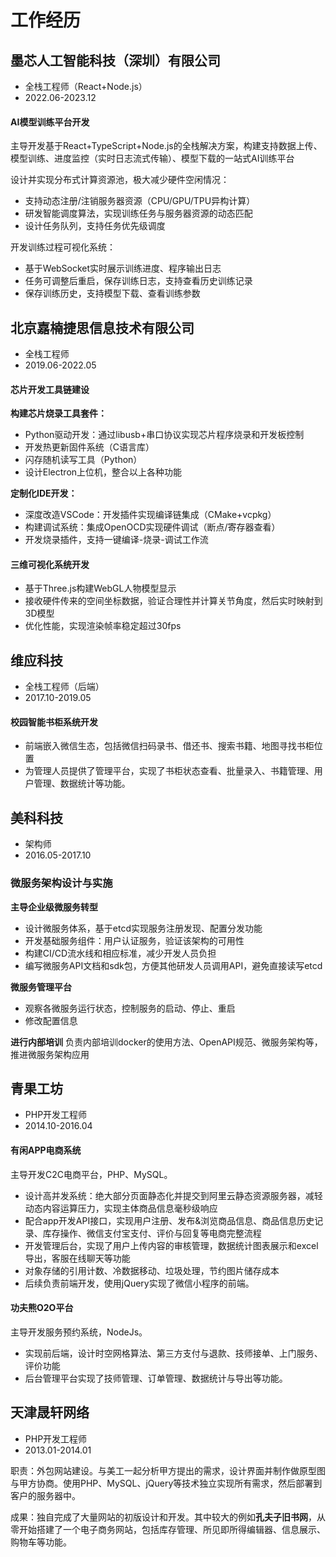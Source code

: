 # 工作经历

<section>

<info>

## 墨芯人工智能科技（深圳）有限公司

- 全栈工程师（React+Node.js）
- 2022.06-2023.12

</info>

<content>

#### AI模型训练平台开发

主导开发基于React+TypeScript+Node.js的全栈解决方案，构建支持数据上传、模型训练、进度监控（实时日志流式传输）、模型下载的一站式AI训练平台

设计并实现分布式计算资源池，极大减少硬件空闲情况：

- 支持动态注册/注销服务器资源（CPU/GPU/TPU异构计算）
- 研发智能调度算法，实现训练任务与服务器资源的动态匹配
- 设计任务队列，支持任务优先级调度

开发训练过程可视化系统：

- 基于WebSocket实时展示训练进度、程序输出日志
- 任务可调整后重启，保存训练日志，支持查看历史训练记录
- 保存训练历史，支持模型下载、查看训练参数

</content>

</section>

<section>

<info>

## 北京嘉楠捷思信息技术有限公司

- 全栈工程师
- 2019.06-2022.05

</info>

<content>

#### 芯片开发工具链建设

**构建芯片烧录工具套件：**

- Python驱动开发：通过libusb+串口协议实现芯片程序烧录和开发板控制
- 开发热更新固件系统（C语言库）
- 闪存随机读写工具（Python）
- 设计Electron上位机，整合以上各种功能

**定制化IDE开发：**

- 深度改造VSCode：开发插件实现编译链集成（CMake+vcpkg）
- 构建调试系统：集成OpenOCD实现硬件调试（断点/寄存器查看）
- 开发烧录插件，支持一键编译-烧录-调试工作流

#### 三维可视化系统开发

- 基于Three.js构建WebGL人物模型显示
- 接收硬件传来的空间坐标数据，验证合理性并计算关节角度，然后实时映射到3D模型
- 优化性能，实现渲染帧率稳定超过30fps

</content>
</section>

<section>

<info>

## 维应科技

- 全栈工程师（后端）
- 2017.10-2019.05

</info>

<content>

#### 校园智能书柜系统开发

- 前端嵌入微信生态，包括微信扫码录书、借还书、搜索书籍、地图寻找书柜位置
- 为管理人员提供了管理平台，实现了书柜状态查看、批量录入、书籍管理、用户管理、数据统计等功能。

</content>
</section>

<section>
		
<info>

## 美科科技

- 架构师
- 2016.05-2017.10

</info>

<content>

### 微服务架构设计与实施

**主导企业级微服务转型**

- 设计微服务体系，基于etcd实现服务注册发现、配置分发功能
- 开发基础服务组件：用户认证服务，验证该架构的可用性
- 构建CI/CD流水线和相应标准，减少开发人员负担
- 编写微服务API文档和sdk包，方便其他研发人员调用API，避免直接读写etcd

**微服务管理平台**

- 观察各微服务运行状态，控制服务的启动、停止、重启
- 修改配置信息

**进行内部培训**
负责内部培训docker的使用方法、OpenAPI规范、微服务架构等，推进微服务架构应用

</content>
</section>

<section>
		
<info>

## 青果工坊

- PHP开发工程师
- 2014.10-2016.04

</info>

<content>

#### 有闲APP电商系统

主导开发C2C电商平台，PHP、MySQL。

- 设计高并发系统：绝大部分页面静态化并提交到阿里云静态资源服务器，减轻动态内容运算压力，实现主体商品信息毫秒级响应
- 配合app开发API接口，实现用户注册、发布&浏览商品信息、商品信息历史记录、库存操作、微信支付宝支付、评价与回复等电商完整流程
- 开发管理后台，实现了用户上传内容的审核管理，数据统计图表展示和excel导出，客服在线聊天等功能
- 对象存储的引用计数、冷数据移动、垃圾处理，节约图片储存成本
- 后续负责前端开发，使用jQuery实现了微信小程序的前端。

#### 功夫熊O2O平台

主导开发服务预约系统，NodeJs。

- 实现前后端，设计时空网格算法、第三方支付与退款、技师接单、上门服务、评价功能
- 后台管理平台实现了技师管理、订单管理、数据统计与导出等功能。

</content>
</section>

<section>

<info>

## 天津晟轩网络

- PHP开发工程师
- 2013.01-2014.01

</info>

<content>

职责：外包网站建设。与美工一起分析甲方提出的需求，设计界面并制作做原型图与甲方协商。使用PHP、MySQL、jQuery等技术独立实现所有需求，然后部署到客户的服务器中。

成果：独自完成了大量网站的初版设计和开发。其中较大的例如**孔夫子旧书网**，从零开始搭建了一个电子商务网站，包括库存管理、所见即所得编辑器、信息展示、购物车等功能。

</content>
</section>
